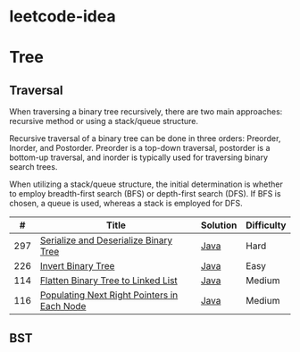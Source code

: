 # leetcode-idea

# Tree
## Traversal
When traversing a binary tree recursively, there are two main approaches: recursive method or using a stack/queue structure.

Recursive traversal of a binary tree can be done in three orders: Preorder, Inorder, and Postorder. Preorder is a top-down traversal, postorder is a bottom-up traversal, and inorder is typically used for traversing binary search trees.

When utilizing a stack/queue structure, the initial determination is whether to employ breadth-first search (BFS) or depth-first search (DFS). If BFS is chosen, a queue is used, whereas a stack is employed for DFS.

| # | Title | Solution | Difficulty |
|---| ----- | -------- | ---------- |
|297|[Serialize and Deserialize Binary Tree](https://leetcode.com/problems/serialize-and-deserialize-binary-tree/)|[Java](./algorithm/java/q297_serialize_and_deserialize_binary_tree/SerializeAndDeserializeBinaryTree.java)|Hard|
|226|[Invert Binary Tree](https://leetcode.com/problems/invert-binary-tree/)|[Java](./algorithm/java/q226_invert_binary_tree/InvertBinaryTree.java)|Easy|
|114|[Flatten Binary Tree to Linked List](https://leetcode.com/problems/flatten-binary-tree-to-linked-list/)|[Java](./algorithm/java/q114_flatten_binary_tree_to_linked_list/FlattenBinaryTreeToLinkedList.java)|Medium|
|116|[Populating Next Right Pointers in Each Node](https://leetcode.com/problems/populating-next-right-pointers-in-each-node/)|[Java](./algorithm/java/q116_populating_next_right_pointers_in_each_node/PopulatingNextRightPointersInEachNode.java)|Medium|


## BST
